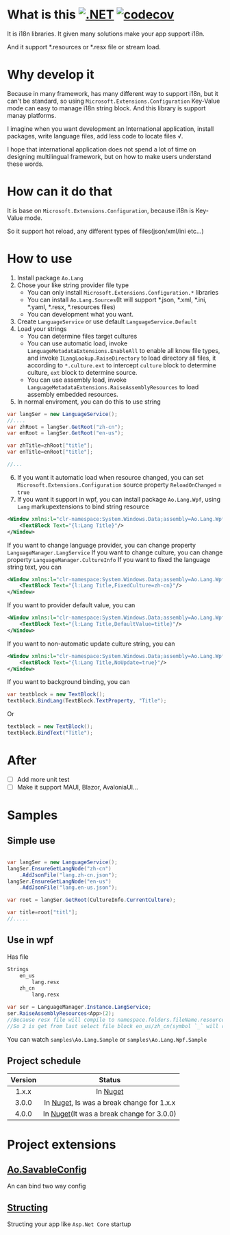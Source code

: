 # What is this [![.NET](https://github.com/Cricle/Ao.Lang/actions/workflows/dotnet.yml/badge.svg)](https://github.com/Cricle/Ao.Lang/actions/workflows/dotnet.yml) [![codecov](https://codecov.io/gh/Cricle/Ao.Lang/branch/main/graph/badge.svg?token=LhgM9EegtX)](https://codecov.io/gh/Cricle/Ao.Lang)

It is i18n libraries. It given many solutions make your app support i18n.

And it support *.resources or *.resx file or stream load.

# Why develop it

Because in many framework, has many different way to support i18n, but it can't be standard, so using `Microsoft.Extensions.Configuration` Key-Value mode can easy to manage i18n string block. And this library is support manay platforms.

I imagine when you want development an International application, install packages, write language files, add less code to locate files √.

I hope that international application does not spend a lot of time on designing multilingual framework, but on how to make users understand these words.

# How can it do that

It is base on `Microsoft.Extensions.Configuration`, because i18n is Key-Value mode.

So it support hot reload, any different types of files(json/xml/ini etc...)

# How to use

1. Install package `Ao.Lang`
2. Chose your like string provider file type
    - You can only install `Microsoft.Extensions.Configuration.*` libraries
    - You can install `Ao.Lang.Sources`(It will support *.json, *.xml, *.ini, *.yaml, *.resx, *.resources files)
    - You can development what you want.
3. Create `LanguageService` or use default `LanguageService.Default`
4. Load your strings
    - You can determine files target cultures
    - You can use automatic load, invoke `LanguageMetadataExtensions.EnableAll` to enable all know file types, and invoke `ILangLookup.RaiseDirectory` to load directory all files, it according to `*.culture.ext` to intercept `culture` block to determine culture, `ext` block to determine source.
    - You can use assembly load, invoke `LanguageMetadataExtensions.RaiseAssemblyResources` to load assembly embedded resources.
5. In normal enviroment, you can do this to use string
```csharp
var langSer = new LanguageService();
//....
var zhRoot = langSer.GetRoot("zh-cn");
var enRoot = langSer.GetRoot("en-us");

var zhTitle=zhRoot["title"];
var enTitle=enRoot["title"];

//...
```
6. If you want it automatic load when resource changed, you can set `Microsoft.Extensions.Configuration` source property `ReloadOnChanged` = `true`
7. If you want it support in wpf, you can install package `Ao.Lang.Wpf`, using `Lang` markupextensions to bind string resource
```xml
<Window xmlns:l="clr-namespace:System.Windows.Data;assembly=Ao.Lang.Wpf">
    <TextBlock Text="{l:Lang Title}"/>
</Window>
```
If you want to change language provider, you can change property `LanguageManager.LangService`
If you want to change culture, you can change property `LanguageManager.CultureInfo`
If you want to fixed the language string text, you can
```xml
<Window xmlns:l="clr-namespace:System.Windows.Data;assembly=Ao.Lang.Wpf">
    <TextBlock Text="{l:Lang Title,FixedCulture=zh-cn}"/>
</Window>
```
If you want to provider default value, you can
```xml
<Window xmlns:l="clr-namespace:System.Windows.Data;assembly=Ao.Lang.Wpf">
    <TextBlock Text="{l:Lang Title,DefaultValue=title}"/>
</Window>
```
If you want to non-automatic update culture string, you can
```xml
<Window xmlns:l="clr-namespace:System.Windows.Data;assembly=Ao.Lang.Wpf">
    <TextBlock Text="{l:Lang Title,NoUpdate=true}"/>
</Window>
```
If you want to background binding, you can
```csharp
var textblock = new TextBlock();
textblock.BindLang(TextBlock.TextProperty, "Title");
```
Or
```csharp
textblock = new TextBlock();
textblock.BindText("Title");
```

# After

- [ ] Add more unit test
- [ ] Make it support MAUI, Blazor, AvaloniaUI...

# Samples

## Simple use

```csharp

var langSer = new LanguageService();
langSer.EnsureGetLangNode("zh-cn")
    .AddJsonFile("lang.zh-cn.json");
langSer.EnsureGetLangNode("en-us")
    .AddJsonFile("lang.en-us.json");

var root = langSer.GetRoot(CultureInfo.CurrentCulture);

var title=root["titl"];
//.....

```

## Use in wpf

Has file
```txt
Strings
    en_us
        lang.resx
    zh_cn
        lang.resx
```
```csharp
var ser = LanguageManager.Instance.LangService;
ser.RaiseAssemblyResources<App>(2);
//Because resx file will compile to namespace.folders.fileName.resources
//So 2 is get from last select file block en_us/zh_cn(symbol `_` will replace to `-`)
```

You can watch `samples\Ao.Lang.Sample` or `samples\Ao.Lang.Wpf.Sample`

## Project schedule

|Version|Status|
|:-:|:-:|
|1.x.x|In [Nuget](https://www.nuget.org/packages/Ao.Lang/1.3.1)|
|3.0.0|In [Nuget](https://www.nuget.org/packages/Ao.Lang/3.0.0), Is was a break change for 1.x.x|
|4.0.0|In [Nuget](https://www.nuget.org/packages/Ao.Lang/4.0.0)(It was a break change for 3.0.0)|

# Project extensions

## [Ao.SavableConfig](https://github.com/Cricle/Ao.SavableConfig)

An can bind two way config

## [Structing](https://github.com/Cricle/Structing)

Structing your app like `Asp.Net Core` startup